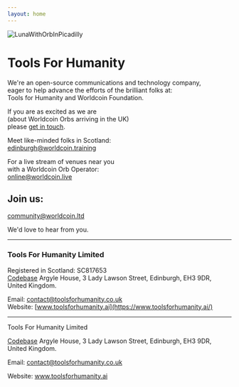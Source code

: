 ```yaml
---
layout: home
---
```


![LunaWithOrbInPicadilly](URL_to_image)

# Tools For Humanity

We're an open-source communications and technology company, <br>
eager to help advance the efforts of the brilliant folks at: <br>
Tools for Humanity and Worldcoin Foundation. <br>

If you are as excited as we are <br>
(about Worldcoin Orbs arriving in the UK) <br>
please [get in touch](founder@toolsforhumanity.ai). <br> 

Meet like-minded folks in Scotland:<br>
[edinburgh@worldcoin.training](edinburgh@worldcoin.training) <br>


For a live stream of venues near you <br>
with a Worldcoin Orb Operator: <br> 
[online@worldcoin.live](online@worldcoin.live) <br>


## Join us:  

[community@worldcoin.ltd](community@worldcoin.ltd) 


<!-- 
And, coming soon: "céad míle fáilte"  
greetings@worldcoin.irish
-->
We'd love to hear from you.

---
### Tools For Humanity Limited
Registered in Scotland: SC817653  
[Codebase](https://www.thisiscodebase.com/) Argyle House, 3 Lady Lawson Street, Edinburgh, EH3 9DR, United Kingdom.
<!-- ### Worldcoin Limited
Registered in Scotland: SC817653  
-->
Email: [contact@toolsforhumanity.co.uk](mailto:contact@toolsforhumanity.co.uk)  
Website: [www.toolsforhumanity.ai](https://www.toolsforhumanity.ai/) 

<footer>
  <hr>
  <p>Tools For Humanity Limited</p>
  <p><a href="https://www.thisiscodebase.com">Codebase</a> Argyle House, 3 Lady Lawson Street, Edinburgh, EH3 9DR, United Kingdom.</p>
  <p>Email: <a href="mailto:contact@toolsforhumanity.co.uk">contact@toolsforhumanity.co.uk</a></p>
  <p>Website: <a href="https://www.companywebsite.com">www.toolsforhumanity.ai</a></p>
</footer>
